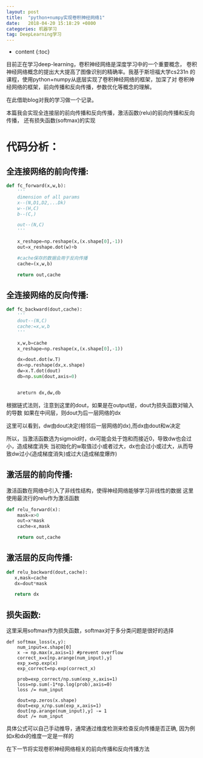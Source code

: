 ```yaml
---
layout: post
title:  "python+numpy实现卷积神经网络1"
date:   2018-04-20 15:18:29 +0800
categories: 机器学习
tag: DeepLearning学习
---
```




* content
{:toc}

目前正在学习deep-learning，卷积神经网络是深度学习中的一个重要概念，
卷积神经网络概念的提出大大提高了图像识别的精确率。我基于斯坦福大学cs231n
的课程，使用python+numpy从底层实现了卷积神经网络的框架，加深了对
卷积神经网络的框架，前向传播和反向传播，参数优化等概念的理解。

在此借助blog对我的学习做一个记录。

本篇我会实现全连接层的前向传播和反向传播，激活函数(relu)的前向传播和反向传播，
还有损失函数(softmax)的实现




代码分析：
===

全连接网络的前向传播:
---

```python
def fc_forward(x,w,b):
    ''' 
    dimension of all params
    x--(N,D1,D2,...Dk)
    w--(H,C)
    b--(C,)

    out--(N,C)
    '''

    x_reshape=np.reshape(x,(x.shape[0],-1)) 
    out=x_reshape.dot(w)+b

    #cache保存的数据会用于反向传播
    cache=(x,w,b)

    return out,cache
```

全连接网络的反向传播:
---

```python
def fc_backward(dout,cache):
    '''
    dout--(N,C)
    cache:=x,w,b
    '''

    x,w,b=cache
    x_reshape=np.reshape(x,(x.shape[0],-1))

    dx=dout.dot(w.T)
    dx=np.reshape(dx,x.shape)
    dw=x.T.dot(dout)
    db=np.sum(dout,axis=0)


    areturn dx,dw,db
```

根据链式法则，注意到这里的dout，如果是在output层，dout为损失函数对输入的导数
如果在中间层，则dout为后一层网络的dx

这里可以看到，dw由dout决定(相邻后一层网络的dx),而dx由dout和w决定

所以，当激活函数选为sigmoid时，dx可能会处于饱和而接近0，导致dw也会过小，造成梯度消失
当初始化的w取值过小或者过大，dx也会过小或过大，从而导致dw过小(造成梯度消失)或过大(造成梯度爆炸)


激活层的前向传播:
---

激活函数在网络中引入了非线性结构，使得神经网络能够学习非线性的数据
这里使用最流行的relu作为激活函数

```python
def relu_forward(x):
    mask=x>0
    out=x*mask
    cache=x,mask

    return out,cache
```

激活层的反向传播:
---

```python
def relu_backward(dout,cache):
   x,mask=cache
   dx=dout*mask

   return dx
```

损失函数:
---

这里采用softmax作为损失函数，softmax对于多分类问题是很好的选择

```
def softmax_loss(x,y):
    num_input=x.shape[0]
    x -= np.max(x,axis=1) #prevent overflow
    correct_x=x[np.arange(num_input),y]
    exp_x=np.exp(x)
    exp_correct=np.exp(correct_x)

    prob=exp_correct/np.sum(exp_x,axis=1)
    loss=np.sum(-1*np.log(prob),axis=0)
    loss /= num_input

    dout=np.zeros(x.shape)
    dout=exp_x/np.sum(exp_x,axis=1)
    dout[np.arange(num_input),y] -= 1
    dout /= num_input 
``` 

具体公式可以自己手动推导，通常通过维度检测来检查反向传播是否正确,
因为例如x和dx的维度一定是一样的


在下一节将实现卷积神经网络相关的前向传播和反向传播方法



